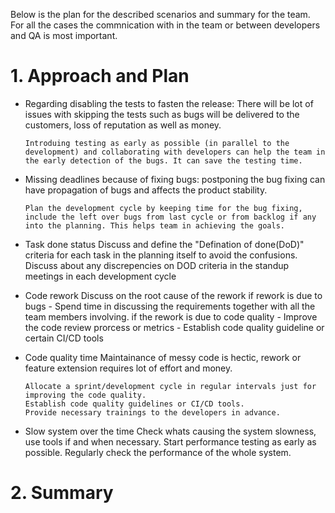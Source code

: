 Below is the plan for the described scenarios and summary for the team. 
For all the cases the commnication with in the team or between developers and QA is most important.

# 1. Approach and Plan
  - Regarding disabling the tests to fasten the release:
  		There will be lot of issues with skipping the tests such as bugs will be delivered to the customers, loss of reputation as well as money. 
		
		Introduing testing as early as possible (in parallel to the development) and collaborating with developers can help the team in the early detection of the bugs. It can save the testing time.

  - Missing deadlines because of fixing bugs:
		postponing the bug fixing can have propagation of bugs and affects the product stability. 

		Plan the development cycle by keeping time for the bug fixing, include the left over bugs from last cycle or from backlog if any into the planning. This helps team in achieving the goals.

  - Task done status
		Discuss and define the "Defination of done(DoD)" criteria for each task in the planning itself to avoid the confusions.
		Discuss about any discrepencies on DOD criteria in the standup meetings in each development cycle 

  - Code rework
		Discuss on the root cause of the rework
		if rework is due to bugs
			- Spend time in discussing the requirements together with all the team members involving.
		if the rework is due to code quality
			- Improve the code review prorcess or metrics
			- Establish code quality guideline or certain CI/CD tools
  
  - Code quality time
		Maintainance of messy code is hectic, rework or feature extension requires lot of effort and money.

		Allocate a sprint/development cycle in regular intervals just for improving the code quality.
		Establish code quality guidelines or CI/CD tools.
		Provide necessary trainings to the developers in advance.
  
  - Slow system over the time
		Check whats causing the system slowness, use tools if and when necessary.
		Start performance testing as early as possible.
		Regularly check the performance of the whole system.

# 2. Summary
